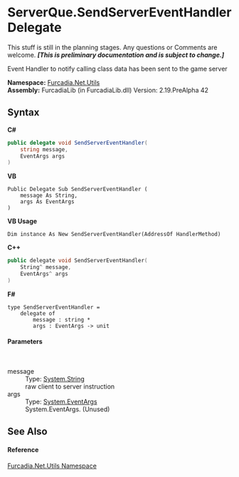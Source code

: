 # ServerQue.SendServerEventHandler Delegate
This stuff is still in the planning stages. Any questions or Comments are welcome. _**\[This is preliminary documentation and is subject to change.\]**_

Event Handler to notify calling class data has been sent to the game server

**Namespace:**&nbsp;<a href="N_Furcadia_Net_Utils">Furcadia.Net.Utils</a><br />**Assembly:**&nbsp;FurcadiaLib (in FurcadiaLib.dll) Version: 2.19.PreAlpha 42

## Syntax

**C#**<br />
``` C#
public delegate void SendServerEventHandler(
	string message,
	EventArgs args
)
```

**VB**<br />
``` VB
Public Delegate Sub SendServerEventHandler ( 
	message As String,
	args As EventArgs
)
```

**VB Usage**<br />
``` VB Usage
Dim instance As New SendServerEventHandler(AddressOf HandlerMethod)
```

**C++**<br />
``` C++
public delegate void SendServerEventHandler(
	String^ message, 
	EventArgs^ args
)
```

**F#**<br />
``` F#
type SendServerEventHandler = 
    delegate of 
        message : string * 
        args : EventArgs -> unit
```


#### Parameters
&nbsp;<dl><dt>message</dt><dd>Type: <a href="http://msdn2.microsoft.com/en-us/library/s1wwdcbf" target="_blank">System.String</a><br />raw client to server instruction</dd><dt>args</dt><dd>Type: <a href="http://msdn2.microsoft.com/en-us/library/118wxtk3" target="_blank">System.EventArgs</a><br />System.EventArgs. (Unused)</dd></dl>

## See Also


#### Reference
<a href="N_Furcadia_Net_Utils">Furcadia.Net.Utils Namespace</a><br />